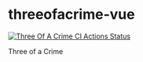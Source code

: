 # threeofacrime-vue

[![Three Of A Crime CI Actions Status](https://github.com/alankstewart/threeofacrime-vue/workflows/Three%20Of%20A%20Crime%20CI/badge.svg)](https://github.com/alankstewart/threeofacrime-vue/actions)

Three of a Crime
